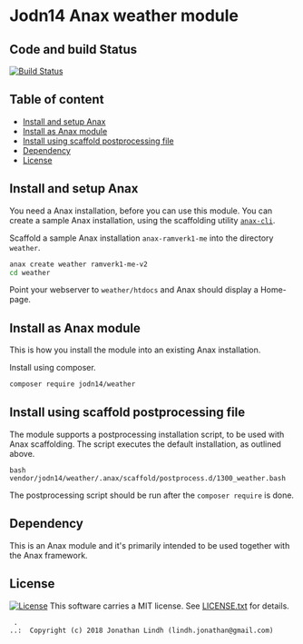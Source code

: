 Jodn14 Anax weather module
==================================

Code and build Status
----------------------------------
[![Build Status](https://travis-ci.org/lindhjonathan/jodn14-weather.svg?branch=master)](https://travis-ci.org/lindhjonathan/jodn14-weather)


Table of content
------------------------------------

 * [Install and setup Anax](#Install-and-setup-Anax)
 * [Install as Anax module](#Install-as-Anax-module)
 * [Install using scaffold postprocessing file](#Install-using-scaffold-postprocessing-file)
 * [Dependency](#Dependency)
 * [License](#License)

Install and setup Anax
------------------------------------

You need a Anax installation, before you can use this module. You can create a sample Anax installation, using the scaffolding utility [`anax-cli`](https://github.com/canax/anax-cli).

Scaffold a sample Anax installation `anax-ramverk1-me` into the directory `weather`.

```bash
anax create weather ramverk1-me-v2
cd weather
```

Point your webserver to `weather/htdocs` and Anax should display a Home-page.

Install as Anax module
------------------------------------

This is how you install the module into an existing Anax installation.

Install using composer.

```bash
composer require jodn14/weather
```

Install using scaffold postprocessing file
------------------------------------

The module supports a postprocessing installation script, to be used with Anax scaffolding. The script executes the default installation, as outlined above.

```text
bash vendor/jodn14/weather/.anax/scaffold/postprocess.d/1300_weather.bash
```

The postprocessing script should be run after the `composer require` is done.

Dependency
------------------

This is an Anax module and it's primarily intended to be used together with the Anax framework.

License
------------------
[![License](https://poser.pugx.org/chai17/weather/license)](https://packagist.org/packages/lindhjonathan/jodn14-weather)
This software carries a MIT license. See [LICENSE.txt](LICENSE.txt) for details.

```
 .  
..:  Copyright (c) 2018 Jonathan Lindh (lindh.jonathan@gmail.com)
```
